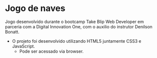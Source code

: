# Jogo de naves

Jogo desenvolvido durante o bootcamp Take Blip Web Developer em parceria com a Digital Innovation One, com o auxilio do instrutor Denilson Bonatt.

* O projeto foi desenvolvido utilizando HTML5 juntamente CSS3 e JavaScript.
  * Pode ser acessado via browser. 